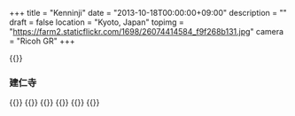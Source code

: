 +++
title = "Kenninji"
date = "2013-10-18T00:00:00+09:00"
description = ""
draft = false
location  = "Kyoto, Japan"
topimg = "https://farm2.staticflickr.com/1698/26074414584_f9f268b131.jpg"
camera = "Ricoh GR"
+++

{{<flickr href="https://www.flickr.com/photos/fixbot/26074414584/" src="https://farm2.staticflickr.com/1698/26074414584_f9f268b131_b.jpg" title="IMG_3636.jpg">}}

### 建仁寺

{{<flickr href="https://www.flickr.com/photos/fixbot/26680344865/" src="https://farm2.staticflickr.com/1684/26680344865_2164a9f498_b.jpg" title="IMG_3614.jpg">}}
{{<flickr href="https://www.flickr.com/photos/fixbot/26074407024/" src="https://farm2.staticflickr.com/1655/26074407024_dedae13ed0_b.jpg" title="IMG_3616.jpg">}}
{{<flickr href="https://www.flickr.com/photos/fixbot/26074409134/" src="https://farm2.staticflickr.com/1647/26074409134_c85752c76b_b.jpg" title="IMG_3621.jpg">}}
{{<flickr href="https://www.flickr.com/photos/fixbot/26074411434/" src="https://farm2.staticflickr.com/1604/26074411434_06d90daecb_b.jpg" title="IMG_3627.jpg">}}
{{<flickr href="https://www.flickr.com/photos/fixbot/26074414584/" src="https://farm2.staticflickr.com/1698/26074414584_f9f268b131_b.jpg" title="IMG_3636.jpg">}}
{{<flickr href="https://www.flickr.com/photos/fixbot/26074417074/" src="https://farm2.staticflickr.com/1541/26074417074_3c41315acd_b.jpg" title="IMG_3638.jpg">}}
